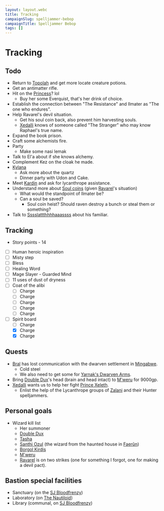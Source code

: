 ```yaml
---
layout: layout.webc
title: Tracking
campaignSlug: spelljammer-bebop
campaignTitle: Spelljammer Bebop
tags: []
---
```

# Tracking
## Todo

- Return to [Topolah](topolah.md) and get more locate creature potions.
- Get an antimatter rifle.
- Hit on the [Princess](princess-xedalli.md)? lol
	- Buy her some Everquist, that's her drink of choice.
- Establish the connection between "The Resistance" and Ilmater as "The one who endures".
- Help Ravarel's devil situation.
	- Get his soul coin back, also prevent him harvesting souls.
	- [Xedalli](princess-xedalli.md) knows of someone called "The Stranger" who may know Raphael's true name.
- Expand the book prison.
- Craft some alchemists fire.
- Party
	- Make some nasi lemak
- Talk to El'a about if she knows alchemy.
- Complement Kez on the cloak he made.
- [Kylana](kylana-ir-cannith.md)
	- Ask more about the quartz
	- Dinner party with Udon and Cake.
- Meet [Kardin](kardin.md) and ask for lycanthrope assistance.
- Understand more about [Soul coins](soul-coins.md) (given [Ravarel](ravarel-deshent.md)'s situation)
	- What would the standpoint of Ilmater be?
	- Can a soul be saved?
		- Soul coin heist? Should raven destroy a bunch or steal them or something?
- Talk to [Sssslattthhhhaaassss](sssslattthhhhaaassss.md) about his familiar.

## Tracking

- Story points - 14
- [ ] Human heroic inspiration
- [ ] Misty step
- [ ] Bless
- [ ] Healing Word
- [ ] Mage Slayer - Guarded Mind
- [ ] 11 uses of dust of dryness
- [ ] Coat of the alibi
	- [ ] Charge
	- [ ] Charge
	- [ ] Charge
	- [ ] Charge
	- [ ] Charge
- [ ] Spirit board
	- [ ] Charge
	- [x] Charge
	- [x] Charge

## Quests

- [Bral](locations/the-rock-of-bral.md) has lost communication with the dwarven settlement in [Mingabwe](locations/mingabwe.md).
	- Cold steel
	- We also need to get some for [Yarnak's Dwarven Arms](locations/yarnaks-dwarven-arms.md).
- Bring [Double Dux](dubbuldux.md)'s head (brain and head intact) to [M'weru](npcs/mweru.md) for 9000gp.
- [Xedalli](princess-xedalli.md) wants us to help her fight [Prince Xeleth](prince-xeleth.md).
	- Enlist the help of the Lycanthrope groups of [Zalani](zalani.md) and their Hunter spelljammers.

## Personal goals

- Wizard kill list
	- Her summoner
	- [Double Dux](dubbuldux.md)
	- [Tasha](npcs/tasha.md)
	- [Santhi Ozul](npcs/santhi-ozul.md) (the wizard from the haunted house in [Faerûn](locations/faerun.md))
	- [Borgol Kirdis](npcs/borgol-kirdis.md)
	- [M'weru](npcs/mweru.md)
	- [Ravarel](pcs/ravarel-deshent.md) is on two strikes (one for something I forgot, one for making a devil pact).

## Bastion special facilities

- Sanctuary (on the [SJ Bloodfrenzy](sj-bloodfrenzy.md))
- Laboratory (on [The Nautiloid](the-nautiloid.md))
- Library (communal, on [SJ Bloodfrenzy](sj-bloodfrenzy.md))
